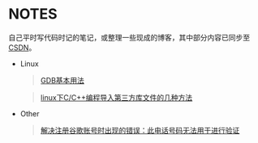 # NOTES

自己平时写代码时记的笔记，或整理一些现成的博客，其中部分内容已同步至[CSDN](https://blog.csdn.net/kiss0tql "deemo的博客")。

* Linux
    > [GDB基本用法](https://github.com/leitmily/Notes/blob/master/Linux/GDB/gdb.md "GDB基本用法")

    > [linux下C/C++编程导入第三方库文件的几种方法](https://github.com/leitmily/Notes/blob/master/Linux/ENV/inc.md "linux下C/C++编程导入第三方库文件的几种方法")

* Other
    > [解决注册谷歌账号时出现的错误：此电话号码无法用于进行验证](https://github.com/leitmily/Notes/blob/master/Other/googleaccount/googleaccount.md "解决注册谷歌账号时出现的错误：此电话号码无法用于进行验证")